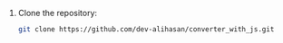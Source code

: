 1. Clone the repository:

   ```bash
   git clone https://github.com/dev-alihasan/converter_with_js.git
